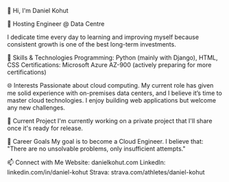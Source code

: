 👋 Hi, I'm Daniel Kohut

💼 Hosting Engineer @ Data Centre

I dedicate time every day to learning and improving myself because consistent growth is one of the best long-term investments.

🚀 Skills & Technologies
Programming: Python (mainly with Django), HTML, CSS
Certifications: Microsoft Azure AZ-900 (actively preparing for more certifications)

🌐 Interests
Passionate about cloud computing. My current role has given me solid experience with on-premises data centers, and I believe it’s time to master cloud technologies.
I enjoy building web applications but welcome any new challenges.

🔨 Current Project
I'm currently working on a private project that I'll share once it's ready for release.

🎯 Career Goals
My goal is to become a Cloud Engineer. I believe that:
"There are no unsolvable problems, only insufficient attempts."

📫 Connect with Me
Website: danielkohut.com
LinkedIn: linkedin.com/in/daniel-kohut
Strava: strava.com/athletes/daniel-kohut
